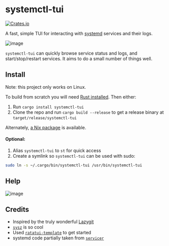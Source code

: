 # systemctl-tui

[![Crates.io](https://img.shields.io/crates/v/systemctl-tui.svg)](https://crates.io/crates/systemctl-tui)

A fast, simple TUI for interacting with [systemd](https://en.wikipedia.org/wiki/Systemd) services and their logs.

![image](https://github.com/rgwood/systemctl-tui/assets/26268125/ac427818-ab9e-4b04-bce4-e41cfb8ecb25)

`systemctl-tui` can quickly browse service status and logs, and start/stop/restart services. It aims to do a small number of things well.

## Install

Note: this project only works on Linux. 

To build from scratch you will need [Rust installed](https://rustup.rs/). Then either:

1. Run `cargo install systemctl-tui`
2. Clone the repo and run `cargo build --release` to get a release binary at `target/release/systemctl-tui`

Alternately, [a Nix package](https://search.nixos.org/packages?query=systemctl-tui) is available.


#### Optional:

1. Alias `systemctl-tui` to `st` for quick access
2. Create a symlink so `systemctl-tui` can be used with sudo:
```sh
sudo ln -s ~/.cargo/bin/systemctl-tui /usr/bin/systemctl-tui
```

## Help
![image](https://github.com/rgwood/systemctl-tui/assets/26268125/83e26502-665b-41a7-9940-b0c03d054e9a)

## Credits

- Inspired by the truly wonderful [Lazygit](https://github.com/jesseduffield/lazygit)
- [`sysz`](https://github.com/joehillen/sysz) is so cool
- Used [`ratatui-template`](https://github.com/kdheepak/ratatui-template/) to get started
- systemd code partially taken from [`servicer`](https://github.com/servicer-labs/servicer)
